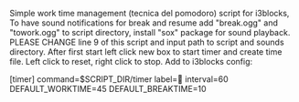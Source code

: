 Simple work time management (tecnica del pomodoro) script for i3blocks,
To have sound notifications for break and resume add "break.ogg" and 
"towork.ogg" to script directory, install "sox" package for sound playback. 
PLEASE CHANGE line 9 of this script and input path to script and sounds directory.
After first start left click new box to start timer and create time file.
Left click to reset, right click to stop.
Add to i3blocks config:

[timer]
command=$SCRIPT_DIR/timer
label=
interval=60
DEFAULT_WORKTIME=45
DEFAULT_BREAKTIME=10

